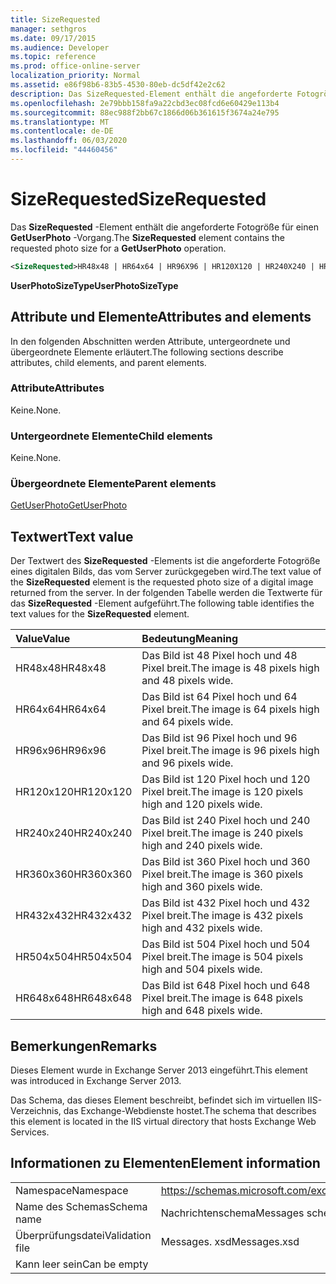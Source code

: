 ```yaml
---
title: SizeRequested
manager: sethgros
ms.date: 09/17/2015
ms.audience: Developer
ms.topic: reference
ms.prod: office-online-server
localization_priority: Normal
ms.assetid: e86f98b6-83b5-4530-80eb-dc5df42e2c62
description: Das SizeRequested-Element enthält die angeforderte Fotogröße für einen GetUserPhoto-Vorgang.
ms.openlocfilehash: 2e79bbb158fa9a22cbd3ec08fcd6e60429e113b4
ms.sourcegitcommit: 88ec988f2bb67c1866d06b361615f3674a24e795
ms.translationtype: MT
ms.contentlocale: de-DE
ms.lasthandoff: 06/03/2020
ms.locfileid: "44460456"
---
```

# <a name="sizerequested"></a><span data-ttu-id="44126-103">SizeRequested</span><span class="sxs-lookup"><span data-stu-id="44126-103">SizeRequested</span></span>

<span data-ttu-id="44126-104">Das **SizeRequested** -Element enthält die angeforderte Fotogröße für einen **GetUserPhoto** -Vorgang.</span><span class="sxs-lookup"><span data-stu-id="44126-104">The **SizeRequested** element contains the requested photo size for a **GetUserPhoto** operation.</span></span> 
  
```XML
<SizeRequested>HR48x48 | HR64x64 | HR96X96 | HR120X120 | HR240X240 | HR360X360 | HR432X432 | HR504X504 | HR648X648</SizeRequested>
```

 <span data-ttu-id="44126-105">**UserPhotoSizeType**</span><span class="sxs-lookup"><span data-stu-id="44126-105">**UserPhotoSizeType**</span></span>
## <a name="attributes-and-elements"></a><span data-ttu-id="44126-106">Attribute und Elemente</span><span class="sxs-lookup"><span data-stu-id="44126-106">Attributes and elements</span></span>

<span data-ttu-id="44126-107">In den folgenden Abschnitten werden Attribute, untergeordnete und übergeordnete Elemente erläutert.</span><span class="sxs-lookup"><span data-stu-id="44126-107">The following sections describe attributes, child elements, and parent elements.</span></span>
  
### <a name="attributes"></a><span data-ttu-id="44126-108">Attribute</span><span class="sxs-lookup"><span data-stu-id="44126-108">Attributes</span></span>

<span data-ttu-id="44126-109">Keine.</span><span class="sxs-lookup"><span data-stu-id="44126-109">None.</span></span>
  
### <a name="child-elements"></a><span data-ttu-id="44126-110">Untergeordnete Elemente</span><span class="sxs-lookup"><span data-stu-id="44126-110">Child elements</span></span>

<span data-ttu-id="44126-111">Keine.</span><span class="sxs-lookup"><span data-stu-id="44126-111">None.</span></span>
  
### <a name="parent-elements"></a><span data-ttu-id="44126-112">Übergeordnete Elemente</span><span class="sxs-lookup"><span data-stu-id="44126-112">Parent elements</span></span>

[<span data-ttu-id="44126-113">GetUserPhoto</span><span class="sxs-lookup"><span data-stu-id="44126-113">GetUserPhoto</span></span>](getuserphoto.md)
  
## <a name="text-value"></a><span data-ttu-id="44126-114">Textwert</span><span class="sxs-lookup"><span data-stu-id="44126-114">Text value</span></span>

<span data-ttu-id="44126-115">Der Textwert des **SizeRequested** -Elements ist die angeforderte Fotogröße eines digitalen Bilds, das vom Server zurückgegeben wird.</span><span class="sxs-lookup"><span data-stu-id="44126-115">The text value of the **SizeRequested** element is the requested photo size of a digital image returned from the server.</span></span> <span data-ttu-id="44126-116">In der folgenden Tabelle werden die Textwerte für das **SizeRequested** -Element aufgeführt.</span><span class="sxs-lookup"><span data-stu-id="44126-116">The following table identifies the text values for the **SizeRequested** element.</span></span> 
  
|<span data-ttu-id="44126-117">**Value**</span><span class="sxs-lookup"><span data-stu-id="44126-117">**Value**</span></span>|<span data-ttu-id="44126-118">**Bedeutung**</span><span class="sxs-lookup"><span data-stu-id="44126-118">**Meaning**</span></span>|
|:-----|:-----|
|<span data-ttu-id="44126-119">HR48x48</span><span class="sxs-lookup"><span data-stu-id="44126-119">HR48x48</span></span>  <br/> |<span data-ttu-id="44126-120">Das Bild ist 48 Pixel hoch und 48 Pixel breit.</span><span class="sxs-lookup"><span data-stu-id="44126-120">The image is 48 pixels high and 48 pixels wide.</span></span>  <br/> |
|<span data-ttu-id="44126-121">HR64x64</span><span class="sxs-lookup"><span data-stu-id="44126-121">HR64x64</span></span>  <br/> |<span data-ttu-id="44126-122">Das Bild ist 64 Pixel hoch und 64 Pixel breit.</span><span class="sxs-lookup"><span data-stu-id="44126-122">The image is 64 pixels high and 64 pixels wide.</span></span>  <br/> |
|<span data-ttu-id="44126-123">HR96x96</span><span class="sxs-lookup"><span data-stu-id="44126-123">HR96x96</span></span>  <br/> |<span data-ttu-id="44126-124">Das Bild ist 96 Pixel hoch und 96 Pixel breit.</span><span class="sxs-lookup"><span data-stu-id="44126-124">The image is 96 pixels high and 96 pixels wide.</span></span>  <br/> |
|<span data-ttu-id="44126-125">HR120x120</span><span class="sxs-lookup"><span data-stu-id="44126-125">HR120x120</span></span>  <br/> |<span data-ttu-id="44126-126">Das Bild ist 120 Pixel hoch und 120 Pixel breit.</span><span class="sxs-lookup"><span data-stu-id="44126-126">The image is 120 pixels high and 120 pixels wide.</span></span>  <br/> |
|<span data-ttu-id="44126-127">HR240x240</span><span class="sxs-lookup"><span data-stu-id="44126-127">HR240x240</span></span>  <br/> |<span data-ttu-id="44126-128">Das Bild ist 240 Pixel hoch und 240 Pixel breit.</span><span class="sxs-lookup"><span data-stu-id="44126-128">The image is 240 pixels high and 240 pixels wide.</span></span>  <br/> |
|<span data-ttu-id="44126-129">HR360x360</span><span class="sxs-lookup"><span data-stu-id="44126-129">HR360x360</span></span>  <br/> |<span data-ttu-id="44126-130">Das Bild ist 360 Pixel hoch und 360 Pixel breit.</span><span class="sxs-lookup"><span data-stu-id="44126-130">The image is 360 pixels high and 360 pixels wide.</span></span>  <br/> |
|<span data-ttu-id="44126-131">HR432x432</span><span class="sxs-lookup"><span data-stu-id="44126-131">HR432x432</span></span>  <br/> |<span data-ttu-id="44126-132">Das Bild ist 432 Pixel hoch und 432 Pixel breit.</span><span class="sxs-lookup"><span data-stu-id="44126-132">The image is 432 pixels high and 432 pixels wide.</span></span>  <br/> |
|<span data-ttu-id="44126-133">HR504x504</span><span class="sxs-lookup"><span data-stu-id="44126-133">HR504x504</span></span>  <br/> |<span data-ttu-id="44126-134">Das Bild ist 504 Pixel hoch und 504 Pixel breit.</span><span class="sxs-lookup"><span data-stu-id="44126-134">The image is 504 pixels high and 504 pixels wide.</span></span>  <br/> |
|<span data-ttu-id="44126-135">HR648x648</span><span class="sxs-lookup"><span data-stu-id="44126-135">HR648x648</span></span>  <br/> |<span data-ttu-id="44126-136">Das Bild ist 648 Pixel hoch und 648 Pixel breit.</span><span class="sxs-lookup"><span data-stu-id="44126-136">The image is 648 pixels high and 648 pixels wide.</span></span>  <br/> |
   
## <a name="remarks"></a><span data-ttu-id="44126-137">Bemerkungen</span><span class="sxs-lookup"><span data-stu-id="44126-137">Remarks</span></span>

<span data-ttu-id="44126-138">Dieses Element wurde in Exchange Server 2013 eingeführt.</span><span class="sxs-lookup"><span data-stu-id="44126-138">This element was introduced in Exchange Server 2013.</span></span>
  
<span data-ttu-id="44126-139">Das Schema, das dieses Element beschreibt, befindet sich im virtuellen IIS-Verzeichnis, das Exchange-Webdienste hostet.</span><span class="sxs-lookup"><span data-stu-id="44126-139">The schema that describes this element is located in the IIS virtual directory that hosts Exchange Web Services.</span></span>
  
## <a name="element-information"></a><span data-ttu-id="44126-140">Informationen zu Elementen</span><span class="sxs-lookup"><span data-stu-id="44126-140">Element information</span></span>

|||
|:-----|:-----|
|<span data-ttu-id="44126-141">Namespace</span><span class="sxs-lookup"><span data-stu-id="44126-141">Namespace</span></span>  <br/> |https://schemas.microsoft.com/exchange/services/2006/messages  <br/> |
|<span data-ttu-id="44126-142">Name des Schemas</span><span class="sxs-lookup"><span data-stu-id="44126-142">Schema name</span></span>  <br/> |<span data-ttu-id="44126-143">Nachrichtenschema</span><span class="sxs-lookup"><span data-stu-id="44126-143">Messages schema</span></span>  <br/> |
|<span data-ttu-id="44126-144">Überprüfungsdatei</span><span class="sxs-lookup"><span data-stu-id="44126-144">Validation file</span></span>  <br/> |<span data-ttu-id="44126-145">Messages. xsd</span><span class="sxs-lookup"><span data-stu-id="44126-145">Messages.xsd</span></span>  <br/> |
|<span data-ttu-id="44126-146">Kann leer sein</span><span class="sxs-lookup"><span data-stu-id="44126-146">Can be empty</span></span>  <br/> ||
   

